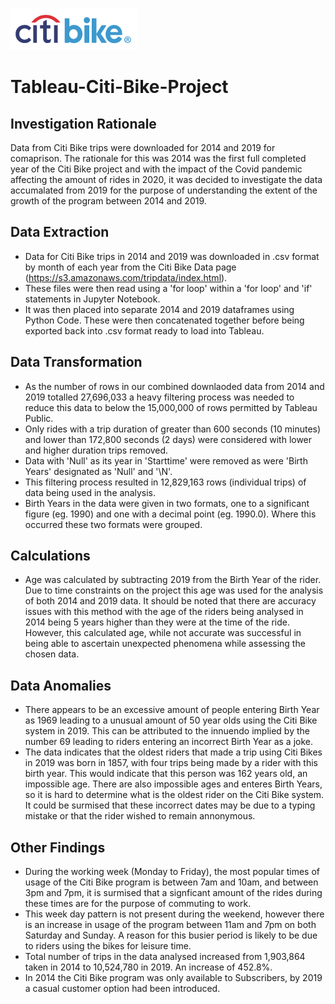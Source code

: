 ![Citi_Bike_Logo](https://github.com/adamlever/Tableau-Citi-Bike-Project/blob/main/Images/Citi_Bike_Logo.png)

# Tableau-Citi-Bike-Project

## Investigation Rationale

Data from Citi Bike trips were downloaded for 2014 and 2019 for comaprison. The rationale for this was 2014 was the first full completed year of the Citi Bike project
and with the impact of the Covid pandemic affecting the amount of rides in 2020, it was decided to investigate the data accumalated from 2019 for the purpose of understanding
the extent of the growth of the program between 2014 and 2019.


## Data Extraction

- Data for Citi Bike trips in 2014 and 2019 was downloaded in .csv format by month of each year from the Citi Bike Data page (https://s3.amazonaws.com/tripdata/index.html).
- These files were then read using a 'for loop' within a 'for loop' and 'if' statements in Jupyter Notebook.
- It was then placed into separate 2014 and 2019 dataframes using Python Code. These were then concatenated together before being exported back into .csv format ready to load into Tableau.


## Data Transformation

- As the number of rows in our combined downlaoded data from 2014 and 2019 totalled 27,696,033 a heavy filtering process was needed to reduce this data to below the 15,000,000 of rows 
permitted by Tableau Public. 
- Only rides with a trip duration of greater than 600 seconds (10 minutes) and lower than 172,800 seconds (2 days) were considered with lower and higher duration trips removed.
- Data with 'Null' as its year in 'Starttime' were removed as were 'Birth Years' designated as 'Null' and '\N'.
- This filtering process resulted in 12,829,163 rows (individual trips) of data being used in the analysis.
- Birth Years in the data were given in two formats, one to a significant figure (eg. 1990) and one with a decimal point (eg. 1990.0). Where this occurred these two formats were grouped.


## Calculations

- Age was calculated by subtracting 2019 from the Birth Year of the rider. Due to time constraints on the project this age was used for the analysis of both 2014 and 2019 data. 
It should be noted that there are accuracy issues with this method with the age of the riders being analysed in 2014 being 5 years higher than they were at the time of the ride. However,
this calculated age, while not accurate was successful in being able to ascertain unexpected phenomena while assessing the chosen data.


## Data Anomalies

- There appears to be an excessive amount of people entering Birth Year as 1969 leading to a unusual amount of 50 year olds using the Citi Bike system in 2019. This can be attributed to 
the innuendo implied by the number 69 leading to riders entering an incorrect Birth Year as a joke.
- The data indicates that the oldest riders that made a trip using Citi Bikes in 2019 was born in 1857, with four trips being made by a rider with this birth year. This would indicate that 
this person was 162 years old, an impossible age. There are also impossible ages and enteres Birth Years, so it is hard to determine what is the oldest rider on the Citi Bike system. It 
could be surmised that these incorrect dates may be due to a typing mistake or that the rider wished to remain annonymous.


## Other Findings

- During the working week (Monday to Friday), the most popular times of usage of the Citi Bike program is between 7am and 10am, and between 3pm and 7pm, it is surmised that a signficant 
amount of the rides during these times are for the purpose of commuting to work.
- This week day pattern is not present during the weekend, however there is an increase in usage of the program between 11am and 7pm on both Saturday and Sunday. A reason for this busier
period is likely to be due to riders using the bikes for leisure time. 
- Total number of trips in the data analysed increased from 1,903,864 taken in 2014 to 10,524,780 in 2019. An increase of 452.8%.
- In 2014 the Citi Bike program was only available to Subscribers, by 2019 a casual customer option had been introduced.
